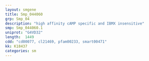 ```yaml
---
layout: smgene
title: Smp_044060
grp: Smp_04
description: "high affinity cAMP specific and IBMX insensitive"
smp: Smp_044060.1
uniprot: "G4VD32"
length:  1449
cdd: "cd00077, cl21469, pfam00233, smart00471"
kk: K18437
categories: sm
---
```

